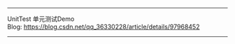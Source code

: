 **************************
    
   UnitTest 单元测试Demo <br/>
   Blog: https://blog.csdn.net/qq_36330228/article/details/97968452

**************************
